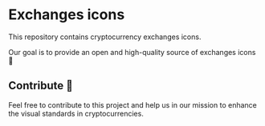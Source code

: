# Exchanges icons
This repository contains cryptocurrency exchanges icons.

Our goal is to provide an open and high-quality source of exchanges icons 💎

## Contribute 🙏
Feel free to contribute to this project and help us in our mission to enhance the visual standards in cryptocurrencies.